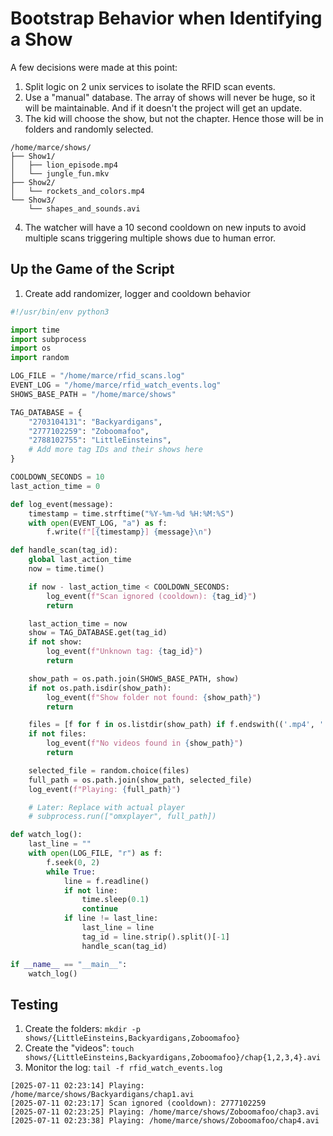 # Bootstrap Behavior when Identifying a Show

A few decisions were made at this point:

1. Split logic on 2 unix services to isolate the RFID scan events.
2. Use a "manual" database. The array of shows will never be huge, so it will be maintainable. And if it doesn't the project will get an update.
3. The kid will choose the show, but not the chapter. Hence those will be in folders and randomly selected.

```
/home/marce/shows/
├── Show1/
│   ├── lion_episode.mp4
│   └── jungle_fun.mkv
├── Show2/
│   └── rockets_and_colors.mp4
└── Show3/
    └── shapes_and_sounds.avi
```

4. The watcher will have a 10 second cooldown on new inputs to avoid multiple scans triggering multiple shows due to human error.

## Up the Game of the Script

1. Create add randomizer, logger and cooldown behavior

```py
#!/usr/bin/env python3

import time
import subprocess
import os
import random

LOG_FILE = "/home/marce/rfid_scans.log"
EVENT_LOG = "/home/marce/rfid_watch_events.log"
SHOWS_BASE_PATH = "/home/marce/shows"

TAG_DATABASE = {
    "2703104131": "Backyardigans",
    "2777102259": "Zoboomafoo",
    "2788102755": "LittleEinsteins",
    # Add more tag IDs and their shows here
}

COOLDOWN_SECONDS = 10
last_action_time = 0

def log_event(message):
    timestamp = time.strftime("%Y-%m-%d %H:%M:%S")
    with open(EVENT_LOG, "a") as f:
        f.write(f"[{timestamp}] {message}\n")

def handle_scan(tag_id):
    global last_action_time
    now = time.time()

    if now - last_action_time < COOLDOWN_SECONDS:
        log_event(f"Scan ignored (cooldown): {tag_id}")
        return

    last_action_time = now
    show = TAG_DATABASE.get(tag_id)
    if not show:
        log_event(f"Unknown tag: {tag_id}")
        return

    show_path = os.path.join(SHOWS_BASE_PATH, show)
    if not os.path.isdir(show_path):
        log_event(f"Show folder not found: {show_path}")
        return

    files = [f for f in os.listdir(show_path) if f.endswith(('.mp4', '.mkv', '.avi'))]
    if not files:
        log_event(f"No videos found in {show_path}")
        return

    selected_file = random.choice(files)
    full_path = os.path.join(show_path, selected_file)
    log_event(f"Playing: {full_path}")

    # Later: Replace with actual player
    # subprocess.run(["omxplayer", full_path])

def watch_log():
    last_line = ""
    with open(LOG_FILE, "r") as f:
        f.seek(0, 2)
        while True:
            line = f.readline()
            if not line:
                time.sleep(0.1)
                continue
            if line != last_line:
                last_line = line
                tag_id = line.strip().split()[-1]
                handle_scan(tag_id)

if __name__ == "__main__":
    watch_log()
```

## Testing

1. Create the folders: `mkdir -p shows/{LittleEinsteins,Backyardigans,Zoboomafoo}`
2. Create the "videos": `touch shows/{LittleEinsteins,Backyardigans,Zoboomafoo}/chap{1,2,3,4}.avi`
3. Monitor the log: `tail -f rfid_watch_events.log`

```
[2025-07-11 02:23:14] Playing: /home/marce/shows/Backyardigans/chap1.avi
[2025-07-11 02:23:17] Scan ignored (cooldown): 2777102259
[2025-07-11 02:23:25] Playing: /home/marce/shows/Zoboomafoo/chap3.avi
[2025-07-11 02:23:38] Playing: /home/marce/shows/Zoboomafoo/chap4.avi
```
